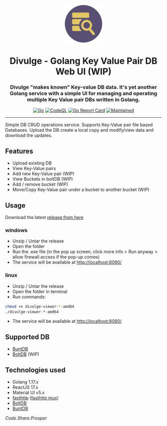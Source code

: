 <div align="center">
<img src="ui/public/logo-120px.png" />
<h1> Divulge - Golang Key Value Pair DB Web UI (WIP) </h1>
<h3> Divulge "makes known" Key-value DB data. It's yet another Golang service with a simple UI for managing and operating multiple Key Value pair DBs written in Golang. </h3>

[![Go](https://github.com/ric-v/divulge-keyvalue-db-ui/actions/workflows/go.yml/badge.svg?branch=main)](https://github.com/ric-v/divulge-keyvalue-db-ui/actions/workflows/go.yml)
[![CodeQL](https://github.com/ric-v/divulge-keyvalue-db-ui/actions/workflows/codeql-analysis.yml/badge.svg?branch=main)](https://github.com/ric-v/divulge-keyvalue-db-ui/actions/workflows/codeql-analysis.yml)
[![Go Report Card](https://goreportcard.com/badge/github.com/ric-v/divulge-keyvalue-db-ui)](https://goreportcard.com/report/github.com/ric-v/divulge-keyvalue-db-ui)
[![Maintained](https://img.shields.io/badge/Maintained%3F-yes-green.svg)](https://img.shields.io/badge/Maintained%3F-yes-green.svg)

</div>

---

Simple DB CRUD operations service. Supports Key-Value pair file based Databases. Upload the DB create a local copy and modify/view data and download the updates.

<!-- ![in-action-gif](https://github.com/ric-v/divulge-keyvalue-db-ui/blob/main/public/assets/screenshots/in-action.gif) -->

## Features

- Upload existing DB
- View Key-Value pairs
- Add new Key-Value pair (WIP)
- View Buckets in boltDB (WIP)
- Add / remove bucket (WIP)
- Move/Copy Key-Value pair under a bucket to another bucket (WIP)

## Usage

Download the latest [release from here](https://github.com/ric-v/divulge-keyvalue-db-ui/releases)

### windows

- Unzip / Untar the release
- Open the folder
- Run the .exe file (in the pop up screen, click more info > Run anyway > allow firewall access if the pop-up comes)
- The service will be available at <http://localhost:8080/>

### linux

- Unzip / Untar the release
- Open the folder in terminal
- Run commands:

```bash
chmod +x divulge-viewer-*-amd64
./divulge-viewer-*-amd64
```

- The service will be available at <http://localhost:8080/>

## Supported DB

- [BuntDB](https://github.com/tidwall/buntdb)
- [BoltDB](https://github.com/boltdb/bolt) (WIP)

## Technologies used

- Golang 1.17.x
- ReactJS 17.x
- Material UI v5.x
- [fasthttp](https://github.com/valyala/fasthttp) ([fasthttp mux](https://github.com/fasthttp/router))
- [BoltDB](https://github.com/boltdb/bolt)
- [BuntDB](https://github.com/tidwall/buntdb)

_Code.Share.Prosper_
